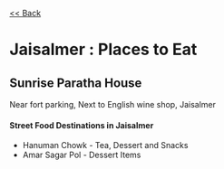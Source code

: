 [<< Back](README.md)

# Jaisalmer : Places to Eat

## Sunrise Paratha House
Near fort parking, Next to English wine shop, Jaisalmer 

#### Street Food Destinations in Jaisalmer
* Hanuman Chowk - Tea, Dessert and Snacks
* Amar Sagar Pol - Dessert Items
